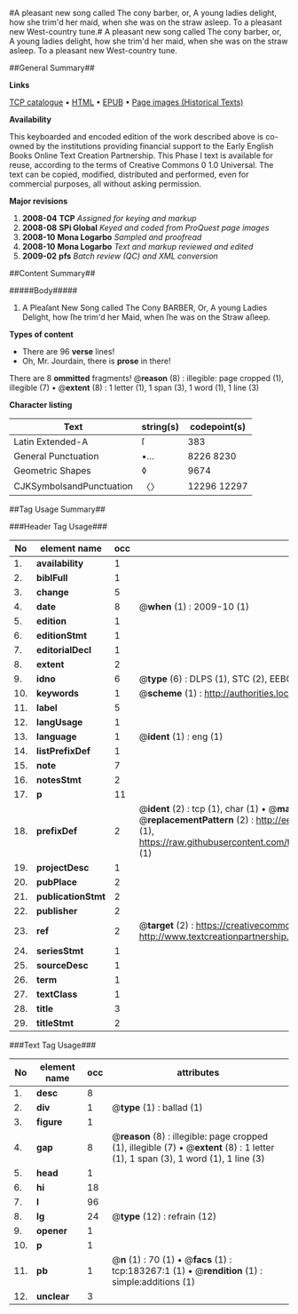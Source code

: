 #A pleasant new song called The cony barber, or, A young ladies delight, how she trim'd her maid, when she was on the straw asleep. To a pleasant new West-country tune.#
A pleasant new song called The cony barber, or, A young ladies delight, how she trim'd her maid, when she was on the straw asleep. To a pleasant new West-country tune.

##General Summary##

**Links**

[TCP catalogue](http://www.ota.ox.ac.uk/tcp/)  • 
[HTML](http://tei.it.ox.ac.uk/tcp/Texts-HTML/free/B04/B04733.html)  • 
[EPUB](http://tei.it.ox.ac.uk/tcp/Texts-EPUB/free/B04/B04733.epub) • 
[Page images (Historical Texts)](https://data.historicaltexts.jisc.ac.uk/view?pubId=eebo-99887640e&pageId=eebo-99887640e-183267-1)

**Availability**

This keyboarded and encoded edition of the
	       work described above is co-owned by the institutions
	       providing financial support to the Early English Books
	       Online Text Creation Partnership. This Phase I text is
	       available for reuse, according to the terms of Creative
	       Commons 0 1.0 Universal. The text can be copied,
	       modified, distributed and performed, even for
	       commercial purposes, all without asking permission.

**Major revisions**

1. __2008-04__ __TCP__ *Assigned for keying and markup*
1. __2008-08__ __SPi Global__ *Keyed and coded from ProQuest page images*
1. __2008-10__ __Mona Logarbo__ *Sampled and proofread*
1. __2008-10__ __Mona Logarbo__ *Text and markup reviewed and edited*
1. __2009-02__ __pfs__ *Batch review (QC) and XML conversion*

##Content Summary##

#####Body#####

1. A Pleaſant New Song called The Cony BARBER, Or, A young Ladies Delight, how ſhe trim'd her Maid, when ſhe was on the Straw aſleep.

**Types of content**

  * There are 96 **verse** lines!
  * Oh, Mr. Jourdain, there is **prose** in there!

There are 8 **ommitted** fragments! 
 @__reason__ (8) : illegible: page cropped (1), illegible (7)  •  @__extent__ (8) : 1 letter (1), 1 span (3), 1 word (1), 1 line (3)

**Character listing**


|Text|string(s)|codepoint(s)|
|---|---|---|
|Latin Extended-A|ſ|383|
|General Punctuation|•…|8226 8230|
|Geometric Shapes|◊|9674|
|CJKSymbolsandPunctuation|〈〉|12296 12297|

##Tag Usage Summary##

###Header Tag Usage###

|No|element name|occ|attributes|
|---|---|---|---|
|1.|__availability__|1||
|2.|__biblFull__|1||
|3.|__change__|5||
|4.|__date__|8| @__when__ (1) : 2009-10 (1)|
|5.|__edition__|1||
|6.|__editionStmt__|1||
|7.|__editorialDecl__|1||
|8.|__extent__|2||
|9.|__idno__|6| @__type__ (6) : DLPS (1), STC (2), EEBO-CITATION (1), PROQUEST (1), VID (1)|
|10.|__keywords__|1| @__scheme__ (1) : http://authorities.loc.gov/ (1)|
|11.|__label__|5||
|12.|__langUsage__|1||
|13.|__language__|1| @__ident__ (1) : eng (1)|
|14.|__listPrefixDef__|1||
|15.|__note__|7||
|16.|__notesStmt__|2||
|17.|__p__|11||
|18.|__prefixDef__|2| @__ident__ (2) : tcp (1), char (1)  •  @__matchPattern__ (2) : ([0-9\-]+):([0-9IVX]+) (1), (.+) (1)  •  @__replacementPattern__ (2) : http://eebo.chadwyck.com/downloadtiff?vid=$1&page=$2 (1), https://raw.githubusercontent.com/textcreationpartnership/Texts/master/tcpchars.xml#$1 (1)|
|19.|__projectDesc__|1||
|20.|__pubPlace__|2||
|21.|__publicationStmt__|2||
|22.|__publisher__|2||
|23.|__ref__|2| @__target__ (2) : https://creativecommons.org/publicdomain/zero/1.0/ (1), http://www.textcreationpartnership.org/docs/. (1)|
|24.|__seriesStmt__|1||
|25.|__sourceDesc__|1||
|26.|__term__|1||
|27.|__textClass__|1||
|28.|__title__|3||
|29.|__titleStmt__|2||


###Text Tag Usage###

|No|element name|occ|attributes|
|---|---|---|---|
|1.|__desc__|8||
|2.|__div__|1| @__type__ (1) : ballad (1)|
|3.|__figure__|1||
|4.|__gap__|8| @__reason__ (8) : illegible: page cropped (1), illegible (7)  •  @__extent__ (8) : 1 letter (1), 1 span (3), 1 word (1), 1 line (3)|
|5.|__head__|1||
|6.|__hi__|18||
|7.|__l__|96||
|8.|__lg__|24| @__type__ (12) : refrain (12)|
|9.|__opener__|1||
|10.|__p__|1||
|11.|__pb__|1| @__n__ (1) : 70 (1)  •  @__facs__ (1) : tcp:183267:1 (1)  •  @__rendition__ (1) : simple:additions (1)|
|12.|__unclear__|3||
